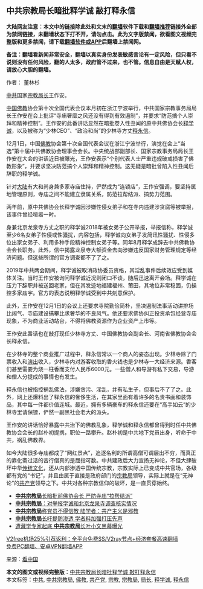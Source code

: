  <h2>中共宗教局长暗批释学诚 敲打释永信</h2> <p class="notice"><b>大陆网友注意：本文中的链接除此处和文末的<a href="https://github.com/bannedbook/fanqiang" >翻墙</a>软件下载和<a href="https://github.com/killgcd/justmysocks/blob/master/README.md">翻墙推荐</a>链接外全部为禁网链接，未翻墙状态下打不开，请勿点击。此为文字版禁闻，欲看图文视频完整版和更多禁闻，请下载<a href="https://github.com/bannedbook/fanqiang">翻墙软件或APP</a>后翻墙上禁闻网。</p><p>备注：翻墙看新闻非常安全，翻墙以真实身份发表敏感言论有一定风险，但只看不说则没有任何风险，翻的人太多，政府管不过来，也不管。信息自由是天赋人权，请放心大胆的翻墙。</b></p>  <div class="entry"> <p>作者： 董林杉</p> <p id="conimg"><a href="https://www.bannedbook.org/bnews/tag/%e4%b8%ad%e5%85%b1/" class="st_tag internal_tag" rel="tag" title="标签 中共 下的日志">中共</a>国家<a href="https://www.bannedbook.org/bnews/tag/%e5%ae%97%e6%95%99/" class="st_tag internal_tag" rel="tag" title="标签 宗教 下的日志">宗教</a><a href="https://www.bannedbook.org/bnews/tag/%E5%B1%80%E9%95%BF/" class="st_tag internal_tag" rel="tag" title="标签 局长 下的日志">局长</a>王作安。</p> <p><span class='wp_keywordlink_affiliate'><a href="https://www.bannedbook.org/" title="中国" target="_blank">中国</a></span><span class='wp_keywordlink'><a href="https://www.qi-gong.me/buddhism/" title="佛教" target="_blank">佛教</a></span>协会第十次全国代表会议本月初在浙江宁波举行，中共国家宗教事务局局长王作安在会上批评“寺庙奢靡之风还没有得到有效遏制”，并要求“防范搞个人崇拜和精神控制”。王作安的此番讲话显然在暗批卷入性丑闻的原中共佛协会长<a href="https://www.bannedbook.org/bnews/tag/%E9%87%8A%E5%AD%A6%E8%AF%9A/" class="st_tag internal_tag" rel="tag" title="标签 释学诚 下的日志">释学诚</a>，以及被称为“少林CEO”、“政治和尚”的少林寺方丈<a href="https://www.bannedbook.org/bnews/tag/%e9%87%8a%e6%b0%b8%e4%bf%a1/" class="st_tag internal_tag" rel="tag" title="标签 释永信 下的日志">释永信</a>。</p>  <p>12月1日，中国<a href="https://www.bannedbook.org/bnews/tag/%e4%bd%9b%e6%95%99/" class="st_tag internal_tag" rel="tag" title="标签 佛教 下的日志">佛教</a>协会第十次全国代表会议在浙江宁波举行，演觉在会上“当选”第十届中共佛教协会理事会会长。中央统战部副部长、国家宗教事务局局长王作安在大会的讲话近日被曝光，王作安表示“个别代表人士严重违规破戒损害了佛教形象”，并要求坚决防范搞个人崇拜和精神控制。这无疑是暗批曾陷入性丑闻后辞职的释学诚。</p> <p>针对<span class='wp_keywordlink_affiliate'><a href="https://www.bannedbook.org/" title="大陆" target="_blank">大陆</a></span>有大和尚身兼多家寺庙住持，俨然成为“连锁店”，王作安强调，要坚持属地管理原则，寺庙之间不能建立隶属关系，防范拉帮结派、搞势力范围。</p> <p>两年前，原中共佛协会长释学诚因涉嫌性侵女弟子和在寺内违建涉贪腐等被举报，该事件曾经喧嚣一时。</p>  <p>身兼北京龙泉寺方丈之职的释学诚2018年被女弟子公开举报，举报信称，释学诚至少6名女弟子性侵或性骚扰，内容包括，释学诚向女弟子发简讯性骚扰、性侵多位出家女弟子、利用多种手段精神控制女弟子等。同年8月释学成辞去中共佛教协会会长职务。此外，信中揭露龙泉寺大额资金去向涉嫌违反国家财务管理规定等经济问题。但这些所谓的官方调查都不了了之。</p> <p>2019年中共两会期间，释学诚被取消政协委员资格，其淫乱事件后续效应受到媒体关注。当时王作安被询问释学诚近况则闭口不谈，随后迅速离开会场。释学诚在压力下辞职并被送回老家，但在其发迹地福建福州、莆田，其地位非常稳固，仍操控多家庙宇。官方的表态说明释学诚受到中共刻意保护。</p> <p>此外，王作安在12月1日的会议上还要求寺院勤俭简朴，坚决遏制法事活动讲排场比阔气、寺庙建设搞攀比求奢华的不良风气。他还要求佛协纠正投资承包经营寺庙现象，不为商业活动站台，不得将佛教资源作为企业资产上市等。</p>  <p>王作安此番话也在敲打现任少林寺方丈、中国佛教协会副会长、河南省佛教协会会长释永信。</p> <p>在少林寺的整个商业推广过程中，释永信常以一个商人的姿态出现。少林寺除了门票收入和<span class='wp_keywordlink_affiliate'><a href="https://zh-cn.shenyunperformingarts.org/" title="演出" target="_blank">演出</a></span>收入，少林寺内对游客收取的香火钱也是少林寺一大经济来源。香客们甚至需要为烧一柱香而支付人民币6000元。一些僧人和导游有私下交易，导游和僧人分提成的事情也有发生。</p> <p>释永信也被指控祸乱佛法，涉嫌贪污、淫乱，并有私生子，但事后不了了之。此外，网上还爆料出了释永信的奢侈生活，在其家里面有着许多的名贵书画和装饰品，其中每一件都价值连城。最近，拥有多辆豪车的释永信还要在“高手如云”的少林寺里请保镖，俨然一副黑社会老大的派头。</p>  <p>王作安的讲话恰好暴露中共治下的佛教乱象，释学诚和释永信都曾得到时任中共佛教协会会长的赵朴初提携，职位一路攀升。赵朴初是中共地下党员出身，听命于中共，祸乱佛教界。</p> <p>如今大陆很多寺庙都成了“网红景点”，追逐名利的所谓高僧可谓层出不穷，而真正的靠化斋过活的苦行僧真的是屈指可数。中共建政后大力宣扬无神论，不但大肆破坏中华<span class='wp_keywordlink_affiliate'><a href="https://www.bannedbook.org/bnews/tculture/" title="传统文化" target="_blank">传统文化</a></span>，还从内部渗透中国传统宗教，宗教实际上已变成中共官场，各级都有党的“书记”，并且由属于直接是政府部门的<a href="https://www.bannedbook.org/bnews/tag/%e5%ae%97%e6%95%99%e5%b1%80/" class="st_tag internal_tag" rel="tag" title="标签 宗教局 下的日志">宗教局</a>领导，实际上就是在“无神论”的<a href="https://www.bannedbook.org/bnews/tag/%e5%85%b1%e4%ba%a7%e5%85%9a/" class="st_tag internal_tag" rel="tag" title="标签 共产党 下的日志">共产党</a>领导之下。中共对各种宗教信仰的破坏，是一直贯穿始终。</p> <ul class='op-related-articles' title='相关阅读'> <li><a href='https://www.bannedbook.org/bnews/cnnews/20201228/1456395.html' target='_blank'><b>中共宗教局</b>长暗批前佛协会长 严防寺庙“拉帮结派”</a></li> <li><a href='https://www.bannedbook.org/bnews/cnnews/20180823/989026.html' target='_blank'><b>中共宗教局</b>：对举报学诚和北京龙泉寺调查核实情况</a></li> <li><a href='https://www.bannedbook.org/bnews/cnnews/20170723/796184.html' target='_blank'><b>中共宗教局</b>称党员不得信教 陆学者：共产主义是邪教</a></li> <li><a href='https://www.bannedbook.org/bnews/cnnews/aboluonews/20160810/569779.html' target='_blank'><b>中共宗教局</b>长吁提防渗透 学者料加强打压先声</a></li> <li><a href='https://www.bannedbook.org/bnews/topimagenews/20151222/484202.html' target='_blank'>遭藏学专家起底 <b>中共宗教局</b>长叶小文黑幕曝光</a></li> </ul> <p class="texttj"> <a href="https://www.bannedbook.org/forum23/topic22702.html" target="_blank">V2free机场25%引荐返利：全平台免费SS/V2ray节点+经济套餐高速翻墙</a><br/> <a href="https://github.com/bannedbook/fanqiang/wiki/%E7%A6%81%E9%97%BB%E7%BD%91%E5%AE%89%E5%8D%93%E7%BF%BB%E5%A2%99%E6%96%B0%E9%97%BBAPP" target="_blank">免费PC翻墙、安卓VPN翻墙APP</a></p><p> 来源：<span class='wp_keywordlink_affiliate'><a href="https://www.secretchina.com/" title="看中国" target="_blank">看中国</a></span> </p><a name='sharetosocial'></a>       <div><b>本文的图文或视频完整版</b>：<a href='https://www.bannedbook.org/bnews/cbnews/20201229/1456835.html'>中共宗教局长暗批释学诚 敲打释永信</a></div>  </div><!--END ENTRY--> <div class="postfooter"> <div>本文标签：<a href="https://www.bannedbook.org/bnews/tag/%e4%b8%ad%e5%85%b1/" rel="tag">中共</a>, <a href="https://www.bannedbook.org/bnews/tag/%E4%B8%AD%E5%85%B1%E5%AE%97%E6%95%99%E5%B1%80/" rel="tag">中共宗教局</a>, <a href="https://www.bannedbook.org/bnews/tag/%e4%bd%9b%e6%95%99/" rel="tag">佛教</a>, <a href="https://www.bannedbook.org/bnews/tag/%e5%85%b1%e4%ba%a7%e5%85%9a/" rel="tag">共产党</a>, <a href="https://www.bannedbook.org/bnews/tag/%e5%ae%97%e6%95%99/" rel="tag">宗教</a>, <a href="https://www.bannedbook.org/bnews/tag/%e5%ae%97%e6%95%99%e5%b1%80/" rel="tag">宗教局</a>, <a href="https://www.bannedbook.org/bnews/tag/%E5%B1%80%E9%95%BF/" rel="tag">局长</a>, <a href="https://www.bannedbook.org/bnews/tag/%E9%87%8A%E5%AD%A6%E8%AF%9A/" rel="tag">释学诚</a>, <a href="https://www.bannedbook.org/bnews/tag/%e9%87%8a%e6%b0%b8%e4%bf%a1/" rel="tag">释永信</a></div>  </div><!--END POSTFOOTER--> 